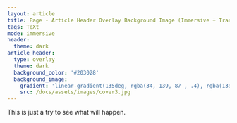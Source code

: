 ```yaml
---
layout: article
title: Page - Article Header Overlay Background Image (Immersive + Translucent Header)
tags: TeXt
mode: immersive
header:
  theme: dark
article_header:
  type: overlay
  theme: dark
  background_color: '#203028'
  background_image:
    gradient: 'linear-gradient(135deg, rgba(34, 139, 87 , .4), rgba(139, 34, 139, .4))'
    src: /docs/assets/images/cover3.jpg
---
```


This is just a try to see what will happen.

